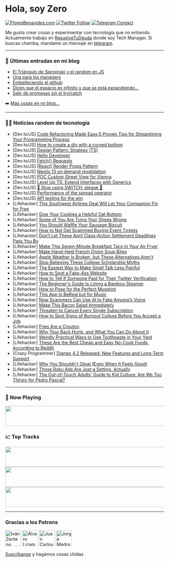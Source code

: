 # Hola, soy Zero

[![FloresBenavides.com](https://img.shields.io/website?down_message=oops&label=MiBlog&style=for-the-badge&up_message=online&url=https%3A%2F%2Ffloresbenavides.com)](https://floresbenavides.com) [![Twitter Follow](https://img.shields.io/twitter/follow/ZeroDragon?color=%231DA1F2&label=Follow&logo=twitter&logoColor=ffffff&style=for-the-badge)](https://twitter.com/zerodragon) [![Telegram Contact](https://img.shields.io/badge/escr%C3%ADbeme-ZeroDragon-%2326A5E4?style=for-the-badge&logo=telegram)](https://t.me/zerodragon)

Me gusta crear cosas y experimentar con tecnología que no entiendo.
Actualmente trabajo en [ResuelveTuDeuda](http://github.com/resuelve) donde soy Tech Manager.
Si buscas chamba, mandame un mensaje en [telegram](https://t.me/zerodragon).

---

### 📕 Últimas entradas en mi blog
<!-- BLOG-POST-LIST:START -->
- [El Triángulo de Sierpinski y el random en JS](https://floresbenavides.com/el-triangulo-de-sierpinski-y-el-random-en-js/)
- [Una para los managers](https://floresbenavides.com/una-para-los-managers/)
- [Embelleciendo el github](https://floresbenavides.com/embelleciendo-el-github/)
- [Dicen que el espacio es infinito y que se está expandiendo…](https://floresbenavides.com/dicen-que-el-espacio-es-infinito-y-que-se-esta-expandiendo/)
- [Salir de promesas sin el try/catch](https://floresbenavides.com/salir-de-promesas-sin-el-try-catch/)
<!-- BLOG-POST-LIST:END -->

➡️ [Más cosas en mi blog...](https://floresbenavides.com)

---

### 👨‍💻 Noticias random de tecnología
<!-- TECH-POSTS:START -->
- [Dev.to/JS] [Code Refactoring Made Easy:5 Proven Tips for Streamlining Your Programming Process](https://dev.to/wizdomtek/code-refactoring-made-easy5-proven-tips-for-streamlining-your-programming-process-3in3)
- [Dev.to/JS] [How to create a div with a curved bottom](https://dev.to/arnosolo/how-to-create-a-div-with-a-curved-bottom-4i6l)
- [Dev.to/JS] [Design Pattern: Strategy &lpar;TS&rpar;](https://dev.to/daniyarotynshin/design-pattern-strategy-ts-3e55)
- [Dev.to/JS] [Hello Developer](https://dev.to/samuela10019253/hello-developer-p07)
- [Dev.to/JS] [Fetch&lpar;&rpar; Requests](https://dev.to/alelda/fetch-requests-2obe)
- [Dev.to/JS] [[React] Render Props Pattern](https://dev.to/jgamaraalv/react-render-props-pattern-314j)
- [Dev.to/JS] [Nextjs 13 on demand revalidation](https://dev.to/wiktorkujawa/nextjs-13-on-demand-revalidation-5ig)
- [Dev.to/JS] [POC Custom Street View for Vienna](https://dev.to/waquner/poc-custom-street-view-for-vienna-2hii)
- [Dev.to/JS] [Level Up TS: Extend Interfaces with Generics](https://dev.to/benhultin/level-up-ts-extend-interfaces-with-generics-i6a)
- [Dev.to/JS] [🚫 Stop using SWITCH, please 🙏](https://dev.to/ivanzm123/stop-using-switch-please-2hif)
- [Dev.to/JS] [Performance of the spread operator](https://dev.to/petrtcoi/performance-of-the-spread-operator-2bpk)
- [Dev.to/JS] [API testing for the win](https://dev.to/philipfong/api-testing-for-the-win-1o2i)
- [Lifehacker] [This Southwest Airlines Deal Will Let Your Companion Fly for Free](https://lifehacker.com/this-southwest-airlines-deal-will-let-your-companion-fl-1850299192)
- [Lifehacker] [Give Your Cookies a Helpful Oat Bottom](https://lifehacker.com/give-your-cookies-a-helpful-oat-bottom-1850296277)
- [Lifehacker] [Some of You Are Tying Your Shoes Wrong](https://lifehacker.com/some-of-you-are-tying-your-shoes-wrong-1850295979)
- [Lifehacker] [You Should Waffle Your Sausage Biscuit](https://lifehacker.com/easy-breakfast-waffle-your-next-sausage-biscuit-1850296206)
- [Lifehacker] [How to Not Get Scammed Buying Event Tickets](https://lifehacker.com/how-to-not-get-scammed-buying-event-tickets-1850296220)
- [Lifehacker] [Don’t Let These April Class-Action Settlement Deadlines Pass You By](https://lifehacker.com/don-t-let-these-april-class-action-settlement-deadlines-1850295701)
- [Lifehacker] [Make This Seven-Minute Breakfast Taco in Your Air Fryer](https://lifehacker.com/make-this-five-minute-breakfast-taco-in-your-air-fryer-1850295508)
- [Lifehacker] [Make Hand-Held French Onion Soup Bites](https://lifehacker.com/make-hand-held-french-onion-soup-bites-1850295202)
- [Lifehacker] [Apple Weather Is Broken, but These Alternatives Aren’t](https://lifehacker.com/the-7-best-weather-apps-to-replace-dark-sky-on-iphone-a-1849951456)
- [Lifehacker] [Stop Believing These College Scholarship Myths](https://lifehacker.com/stop-believing-these-college-scholarship-myths-1850287370)
- [Lifehacker] [The Easiest Way to Make Small Talk Less Painful](https://lifehacker.com/the-easiest-way-to-make-small-talk-less-painful-1850294888)
- [Lifehacker] [How to Spot a Fake-Ass Website](https://lifehacker.com/how-to-spot-a-fake-ass-website-1850289388)
- [Lifehacker] [How to Tell If Someone Paid for Their Twitter Verification](https://lifehacker.com/how-to-tell-if-someone-paid-for-their-twitter-verificat-1849767131)
- [Lifehacker] [The Beginner&#39;s Guide to Lining a Bamboo Steamer](https://lifehacker.com/the-beginners-guide-to-lining-a-bamboo-steamer-1850289545)
- [Lifehacker] [How to Pose for the Perfect Mugshot](https://lifehacker.com/how-to-pose-for-the-perfect-mugshot-1850290334)
- [Lifehacker] [This App Is BeReal but for Music](https://lifehacker.com/this-app-is-bereal-but-for-music-1850293764)
- [Lifehacker] [Now Scammers Can Use AI to Fake Anyone’s Voice](https://lifehacker.com/now-scammers-can-use-ai-to-fake-anyone-s-voice-1850289863)
- [Lifehacker] [Make This Bacon Salad Immediately](https://lifehacker.com/make-this-bacon-salad-immediately-1850287971)
- [Lifehacker] [Threaten to Cancel Every Single Subscription](https://lifehacker.com/threaten-to-cancel-every-single-subscription-1850283968)
- [Lifehacker] [How to Spot Signs of Burnout Culture Before You Accept a Job](https://lifehacker.com/how-to-spot-signs-of-burnout-culture-before-you-accept-1850286182)
- [Lifehacker] [Fries Are a Crouton](https://lifehacker.com/fries-are-a-crouton-1850289396)
- [Lifehacker] [Why Your Back Hurts, and What You Can Do About It](https://lifehacker.com/why-your-back-hurts-and-what-you-can-do-about-it-1850289525)
- [Lifehacker] [Weirdly Practical Ways to Use Toothpaste in Your Yard](https://lifehacker.com/weirdly-practical-ways-to-use-toothpaste-in-your-yard-1850287899)
- [Lifehacker] [These Are the Best Cheap and Easy No-Cook Foods, According to Reddit](https://lifehacker.com/these-are-the-best-cheap-and-easy-no-cook-foods-accord-1850284712)
- [Crazy Programmer] [Django 4.2 Released: New Features and Long-Term Support](https://www.thecrazyprogrammer.com/2023/04/django-4-2-released.html)
- [Lifehacker] [Why You Shouldn&#39;t Gloat &lpar;Even When It Feels Good&rpar;](https://lifehacker.com/why-you-shouldnt-gloat-even-when-it-feels-good-1850289355)
- [Lifehacker] [Those Roku Ads Are Just a Setting, Actually](https://lifehacker.com/those-roku-ads-are-just-a-setting-actually-1850287959)
- [Lifehacker] [The Out-of-Touch Adults&#39; Guide to Kid Culture: Are We Too Thirsty for Pedro Pascal?](https://lifehacker.com/the-out-of-touch-adults-guide-to-kid-culture-are-we-to-1850287874)<!-- TECH-POSTS:END -->

---

### 🎵 Now Playing
<a href="https://spotify-now-playing-dun.vercel.app/now-playing?open"><img src="https://spotify-now-playing-dun.vercel.app/now-playing" width="540" height="64"></a>

### 📈 Top Tracks
<a href="https://spotify-now-playing-dun.vercel.app/top-tracks?i=1&open"><img src="https://spotify-now-playing-dun.vercel.app/top-tracks?i=1" width="540" height="64"></a>
<a href="https://spotify-now-playing-dun.vercel.app/top-tracks?i=2&open"><img src="https://spotify-now-playing-dun.vercel.app/top-tracks?i=2" width="540" height="64"></a>
<a href="https://spotify-now-playing-dun.vercel.app/top-tracks?i=3&open"><img src="https://spotify-now-playing-dun.vercel.app/top-tracks?i=3" width="540" height="64"></a>

---

### Gracias a los Patrons
[<img src="https://avatars.githubusercontent.com/u/243380?v=4" alt="Iván Zenteno" width="50px">](https://github.com/k001) [<img src="https://avatars.githubusercontent.com/u/19955639?v=4" alt="Álvaro Lizama" width="50px">](https://github.com/alvarolizama) [<img src="https://avatars.githubusercontent.com/u/2718753?v=4" alt="Juan Carlos Ruiz" width="50px">](https://github.com/JuanCrg90) [<img src="https://avatars.githubusercontent.com/u/37025?v=4" alt="Jorge Medrano" width="50px">](https://github.com/h1pp1e) 

[Suscríbanse](https://www.patreon.com/zerodragon) y hagámos cosas chidas
